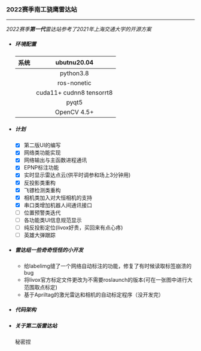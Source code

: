 ### 2022赛季南工骁鹰雷达站

------

*2022赛季**第一代**雷达站参考了2021年上海交通大学的开源方案*

- ##### 环境配置

  | 系统 |       ubutnu20.04        |
  | :--: | :----------------------: |
  |      |        python3.8         |
  |      |       ros-nonetic        |
  |      | cuda11+ cudnn8 tensorrt8 |
  |      |          pyqt5           |
  |      |       OpenCV 4.5+        |

- ##### 计划

  - [x] 第二版UI的编写
  - [x] 网络类功能实现
  - [x] 网络输出与主函数进程通讯
  - [x] EPNP标注功能
  - [x] 实时显示雷达点云(供平时调参和场上3分钟用)
  - [x] 反投影类重构
  - [x] 飞镖检测类重构
  - [x] 相机类加入对大恒相机的支持
  - [x] 串口类增加机器人间通讯接口
  - [ ] 位置预警类迭代
  - [ ] 各功能类UI信息规范显示
  - [ ] 纯反投影定位(livox好贵，买回来有点心疼)
  - [ ] 英雄大弹跟踪

- ##### 雷达组一些奇奇怪怪的小开发

  - 给labelimg缝了一个网络自动标注的功能，修复了有时候读取标签崩溃的bug
  - 将livox官方标定文件更改为不需要roslaunch的版本(可在一张图中进行大范围取点标定)
  - 基于Apriltag的激光雷达和相机的自动标定程序（没开发完）

- ##### 代码架构

- ##### 关于第二版雷达站

  秘密捏
  
  
